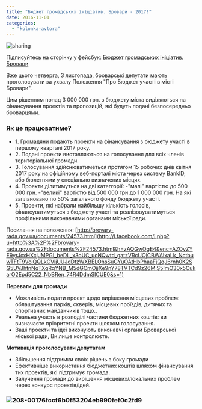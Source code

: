 ```yaml
---
title: "Бюджет громадських ініціатив. Бровари - 2017!"
date: 2016-11-01
categories: 
  - "kolonka-avtora"
---
```


![sharing](https://mpz.brovary.org/wp-content/uploads/2016/11/sharing.png)

Підписуйтесь на сторінку у фейсбук: [Бюджет громадських ініціатив. Бровари](https://www.facebook.com/participationbrovary/)

Вже цього четверга, 3 листопада, броварські депутати мають проголосувати за ухвалу Положення "Про Бюджет участі в місті Бровари".

Цим рішенням понад 3 000 000 грн. з бюджету міста виділяються на фінансування проектів та пропозицій, які будуть подані безпосередньо броварцями.

### Як це працюватиме?

- 1\. Громадяни подають проекти на фінансування з бюджету участі в першому кварталі 2017 року.
- 2\. Подані проекти виставляються на голосування для всіх членів територіальної громади.
- 3\. Голосування здійснюватиметься протягом 15 робочих днів квітня 2017 року на офіційному веб-порталі міста через систему BankID, або бюлетнями у спеціально визначених місцях.
- 4\. Проекти ділитимуться на дві категгорії: -"малі" вартістю до 500 000 грн. -"великі" вартістю від 500 000 грн до 1 000 000 грн. На які заплановано по 50% загального фонду бюджету участі.
- 5\. Проекти, які набрали найбільшу кількість голосів, фінансуватимуться з бюджету участі та реалізовуватимуться профільними виконавчими органами міської ради.

Посилання на положення: [http://brovary-rada.gov.ua/documents/24573.html](http://l.facebook.com/l.php?u=http%3A%2F%2Fbrovary-rada.gov.ua%2Fdocuments%2F24573.html&h=zAQGwOgE4&enc=AZOvZYE9yrJcxHXcjJMPGI_beDL_x3oUC_ucNQwtd_gatzVRcUOjCBWAlxaLk_NctbuwTFtT9VoiQQLkCVljUUJdDtzWXBELOhsSuGYuOAtHbPhaaFjQqJ6rnh0K2SG5UVJhtnNqTXqRgYNB_M5dGCmOjjXe9nY78TVTCd9z26MiS5ImO30x5CukarO2Epd5C22_NbBRen_74R4DdmSICUE0&s=1)

**Переваги для громади**

- Можливість подати проект щодо вирішення місцевих проблем: облаштування парків, скверів, місцевих проїздів, дитячих та спортивних майданчиків тощо..
- Реальна участь в розподілі частини бюджетних коштів: ви визначаєте пріоритетні проекти шляхом голосування.
- Ваші проекти та ідеї виконують виконавчі органи Броварської міської ради, Ви лише контролюєте.

**Мотивація проголосувати депутатам**

- Збільшення підтримки своїх рішень з боку громади
- Ефективніше використання бюджетних коштів шляхом фінансування тих проектів, які підтримує громада.
- Залучення громади до вирішення місцевих/локальних проблем через конкурс проектів/ідей.

### ![208-00176fccf6b0f53204eb990fef0c2fd9](https://mpz.brovary.org/wp-content/uploads/2016/11/208-00176fccf6b0f53204eb990fef0c2fd9.jpg)
